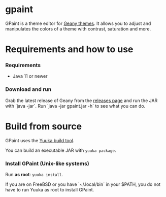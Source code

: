 # gpaint

GPaint is a theme editor for [Geany themes](https://www.geany.org/download/themes/). It allows you to adjust and manipulates the colors of a theme with contrast, saturation and more.

# Requirements and how to use

### Requirements
* Java 11 or newer

### Download and run

Grab the latest release of Geany from the [releases page](https://github.com/spacebanana420/gpaint/releases) and run the JAR with ´java -jar´. Run ´java -jar gpaint.jar -h´ to see what you can do.

# Build from source

GPaint uses the [Yuuka build tool](https://github.com/spacebanana420/yuuka).

You can build an executable JAR with `yuuka package`.

### Install GPaint (Unix-like systems)

Run **as root**: `yuuka install`.

If you are on FreeBSD or you have `~/.local/bin´ in your $PATH, you do not have to run Yuuka as root to install GPaint.
